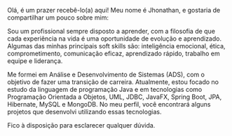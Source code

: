 Olá, é um prazer recebê-lo(a) aqui! Meu nome é Jhonathan, e gostaria de compartilhar um pouco sobre mim:

Sou um profissional sempre disposto a aprender, com a filosofia de que cada experiência na vida é uma oportunidade de evolução e aprendizado. Algumas das minhas principais soft skills são: inteligência emocional, ética, comprometimento, comunicação eficaz, aprendizado rápido, trabalho em equipe e liderança.

Me formei em Análise e Desenvolvimento de Sistemas (ADS), com o objetivo de fazer uma transição de carreira. Atualmente, estou focado no estudo da linguagem de programação Java e em tecnologias como Programação Orientada a Objetos, UML, JDBC, JavaFX, Spring Boot, JPA, Hibernate, MySQL e MongoDB. No meu perfil, você encontrará alguns projetos que desenvolvi utilizando essas tecnologias.

Fico à disposição para esclarecer qualquer dúvida.
